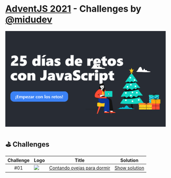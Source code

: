 # [AdventJS 2021][adventjs] - Challenges by [@midudev][midudev]

![AdventJS][adventjs-logo]

## ⛳ Challenges
| Challenge | Logo                                                               |  Title                                                   | Solution                          |
| :-------: | ------------------------------------------------------------------ | -------------------------------------------------------- | :-------------------------------: |
| #01       | <img src="https://2021.adventjs.dev/sheep.png" width="50"/>        | [Contando ovejas para dormir][01]                        | [Show solution](./challenges/01/) |




[midudev]: https://midu.dev
[adventjs]: https://2021.adventjs.dev/
[adventjs-logo]: /assets/banner_2021.png

[01]: https://adventjs.dev/challenges/01
[02]: https://adventjs.dev/challenges/02
[03]: https://adventjs.dev/challenges/03
[04]: https://adventjs.dev/challenges/04
[05]: https://adventjs.dev/challenges/05
[06]: https://adventjs.dev/challenges/06
[07]: https://adventjs.dev/challenges/07
[08]: https://adventjs.dev/challenges/08
[09]: https://adventjs.dev/challenges/09
[10]: https://adventjs.dev/challenges/10
[11]: https://adventjs.dev/challenges/11
[12]: https://adventjs.dev/challenges/12
[13]: https://adventjs.dev/challenges/13
[14]: https://adventjs.dev/challenges/14
[15]: https://adventjs.dev/challenges/15
[16]: https://adventjs.dev/challenges/16
[17]: https://adventjs.dev/challenges/17
[18]: https://adventjs.dev/challenges/18
[19]: https://adventjs.dev/challenges/19
[20]: https://adventjs.dev/challenges/20
[21]: https://adventjs.dev/challenges/21
[22]: https://adventjs.dev/challenges/22
[23]: https://adventjs.dev/challenges/23
[24]: https://adventjs.dev/challenges/24
